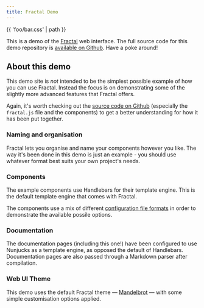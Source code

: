 ```yaml
---
title: Fractal Demo
---
```


{{ 'foo/bar.css' | path }}

This is a demo of the [Fractal](http://github.com/frctl/fractal) web interface. The full source code for this demo repository is [available on Github](https://github.com/frctl/demo). Have a poke around!

## About this demo

This demo site is _not_ intended to be the simplest possible example of how you can use Fractal. Instead the focus is on demonstrating some of the slightly more advanced features that Fractal offers.

Again, it's worth checking out the [source code on Github](https://github.com/frctl/demo) (especially the `fractal.js` file and the components) to get a better understanding for how it has been put together.

### Naming and organisation

Fractal lets you organise and name your components however you like. The way it's been done in this demo is just an example - you should use whatever format best suits your own project's needs.

### Components

The example components use Handlebars for their template engine. This is the default template engine that comes with Fractal.

The components use a mix of different [configuration file formats](https://github.com/frctl/fractal/blob/master/docs/configuration-files.md) in order to demonstrate the available possile options.

### Documentation

The documentation pages (including this one!) have been configured to use Nunjucks as a template engine, as opposed the default of Handlebars. Documentation pages are also passed through a Markdown parser after compilation.

### Web UI Theme

This demo uses the default Fractal theme &mdash; [Mandelbrot](https://github.com/frctl/demo) &mdash; with some simple customisation options applied.
